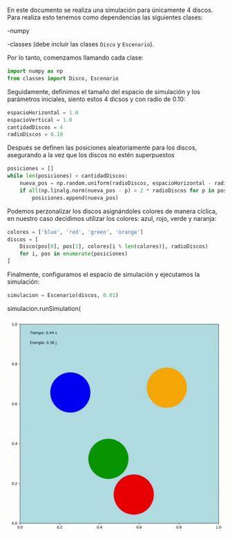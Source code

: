 En este documento se realiza una simulación para únicamente 4 discos. Para realiza esto tenemos como dependencias las siguientes clases:

-numpy

-classes (debe incluir las clases `Disco` y `Escenario`).

Por lo tanto, comenzamos llamando cada clase:
```py
import numpy as np
from classes import Disco, Escenario
```
Seguidamente, definimos el tamaño del espacio de simulación y los parámetros iniciales, siento estos 4 dicsos y con radio de 0.10:

```py
espacioHorizontal = 1.0  
espacioVertical = 1.0    
cantidadDiscos = 4       
radioDiscos = 0.10  
```
Después se definen las posiciones aleatoriamente para los discos, asegurando a la vez que los discos no estén superpuestos

```py
posiciones = []
while len(posiciones) < cantidadDiscos:
    nueva_pos = np.random.uniform(radioDiscos, espacioHorizontal - radioDiscos, 2)
    if all(np.linalg.norm(nueva_pos - p) > 2 * radioDiscos for p in posiciones):
        posiciones.append(nueva_pos)
```
Podemos perzonalizar los discos asignándoles colores de manera cíclica, en nuestro caso decidimos utilizar los colores: azul, rojo, verde y naranja:
```py
colores = ['blue', 'red', 'green', 'orange']
discos = [
    Disco(pos[0], pos[1], colores[i % len(colores)], radioDiscos)
    for i, pos in enumerate(posiciones)
]
```
Finalmente, configuramos el espacio de simulación y ejecutamos la simulación:
```py
simulacion = Escenario(discos, 0.01)
```
simulacion.runSimulation(

![Simulación de 4 discos](imagenes/4disk.gif)
